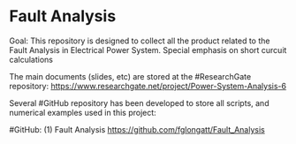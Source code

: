 # Fault Analysis
Goal: This repository is designed to collect all the product related to the Fault Analysis in Electrical Power System. 
Special emphasis on short curcuit calculations

The main documents (slides, etc) are stored at the #ResearchGate repository: 
https://www.researchgate.net/project/Power-System-Analysis-6

Several #GitHub repository has been developed to store all scripts, and numerical examples used in this project:

#GitHub: 
(1) Fault Analysis
    https://github.com/fglongatt/Fault_Analysis

